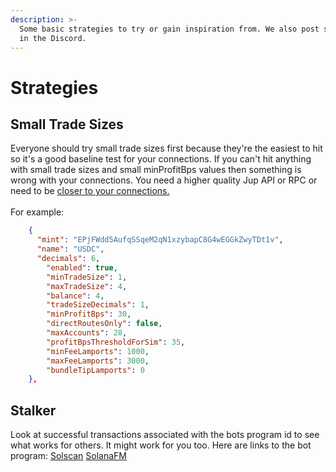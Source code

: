 ```yaml
---
description: >-
  Some basic strategies to try or gain inspiration from. We also post strategies
  in the Discord.
---
```


# Strategies

## Small Trade Sizes

Everyone should try small trade sizes first because they're the easiest to hit so it's a good baseline test for your connections. If you can't hit anything with small trade sizes and small minProfitBps values then something is wrong with your connections. You need a higher quality Jup API or RPC or need to be [closer to your connections.](optimal-setup.md)\
\
For example:

```json
    {
      "mint": "EPjFWdd5AufqSSqeM2qN1xzybapC8G4wEGGkZwyTDt1v",
      "name": "USDC",
      "decimals": 6,
        "enabled": true,
        "minTradeSize": 1,
        "maxTradeSize": 4,
        "balance": 4,
        "tradeSizeDecimals": 1,
        "minProfitBps": 30,
        "directRoutesOnly": false,
        "maxAccounts": 28,
        "profitBpsThresholdForSim": 35,
        "minFeeLamports": 1000,
        "maxFeeLamports": 3000,
        "bundleTipLamports": 0
    },
```

## Stalker

Look at successful transactions associated with the bots program id to see what works for others. It might work for you too. Here are links to the bot program: [Solscan](https://solscan.io/account/3tZPEagumHvtgBhivFJCmhV9AyhBHGW9VgdsK52i4gwP) [SolanaFM](https://solana.fm/address/3tZPEagumHvtgBhivFJCmhV9AyhBHGW9VgdsK52i4gwP?cluster=mainnet-alpha)
